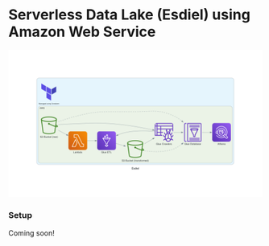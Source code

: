 # Serverless Data Lake (Esdiel) using Amazon Web Service

<p align="center">
  <a href="https://github.com/enchant3dmango/awesome">
    <picture>
      <source  srcset="./files/esdiel.png">
      <img alt="Esdiel Infrastructure" src="./files/esdiel.png">
    </picture>    
  </a>
</p>

### Setup
Coming soon!
